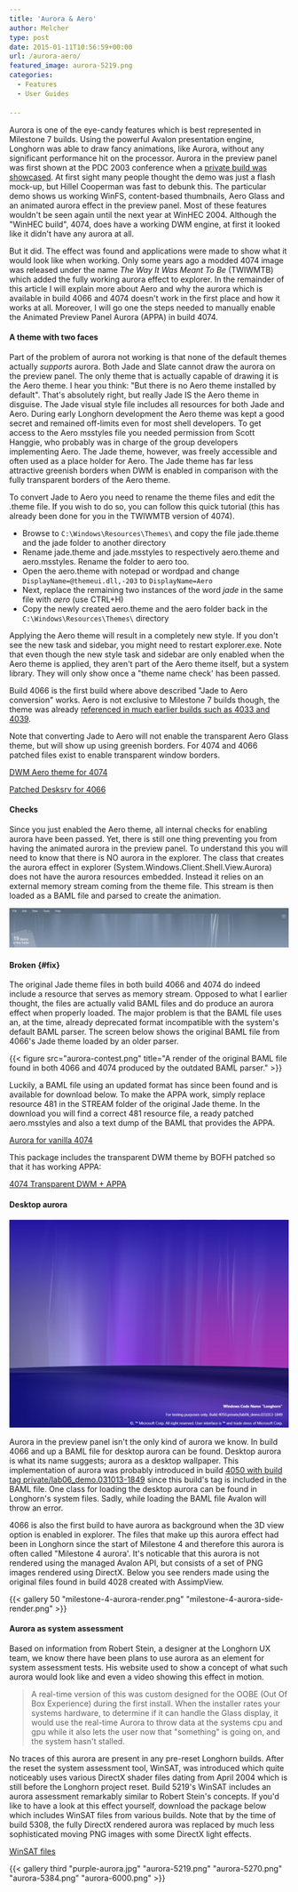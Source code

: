 ```yaml
---
title: 'Aurora & Aero'
author: Melcher
type: post
date: 2015-01-11T10:56:59+00:00
url: /aurora-aero/
featured_image: aurora-5219.png
categories:
  - Features
  - User Guides

---
```

Aurora is one of the eye-candy features which is best represented in Milestone 7 builds. Using the powerful Avalon presentation engine, Longhorn was able to draw fancy animations, like Aurora, without any significant performance hit on the processor. Aurora in the preview panel was first shown at the PDC 2003 conference when a [private build was showcased](/guide/4050-xx/). At first sight many people thought the demo was just a flash mock-up, but Hillel Cooperman was fast to debunk this. The particular demo shows us working WinFS, content-based thumbnails, Aero Glass and an animated aurora effect in the preview panel. Most of these features wouldn't be seen again until the next year at WinHEC 2004. Although the "WinHEC build", 4074, does have a working DWM engine, at first it looked like it didn't have any aurora at all.

But it did. The effect was found and applications were made to show what it would look like when working. Only some years ago a modded 4074 image was released under the name _The Way It Was Meant To Be_ (TWIWMTB) which added the fully working aurora effect to explorer. In the remainder of this article I will explain more about Aero and why the aurora which is available in build 4066 and 4074 doesn't work in the first place and how it works at all. Moreover, I will go one the steps needed to manually enable the Animated Preview Panel Aurora (APPA) in build 4074.

#### A theme with two faces

Part of the problem of aurora not working is that none of the default themes actually _supports_ aurora. Both Jade and Slate cannot draw the aurora on the preview panel. The only theme that is actually capable of drawing it is the Aero theme. I hear you think: "But there is no Aero theme installed by default". That's absolutely right, but really Jade IS the Aero theme in disguise. The Jade visual style file includes all resources for both Jade and Aero. During early Longhorn development the Aero theme was kept a good secret and remained off-limits even for most shell developers. To get access to the Aero msstyles file you needed permission from Scott Hanggie, who probably was in charge of the group developers implementing Aero. The Jade theme, however, was freely accessible and often used as a place holder for Aero. The Jade theme has far less attractive greenish borders when DWM is enabled in comparison with the fully transparent borders of the Aero theme.

To convert Jade to Aero you need to rename the theme files and edit the .theme file. If you wish to do so, you can follow this quick tutorial (this has already been done for you in the TWIWMTB version of 4074).

* Browse to `C:\Windows\Resources\Themes\` and copy the file jade.theme and the jade folder to another directory
* Rename jade.theme and jade.msstyles to respectively aero.theme and aero.msstyles. Rename the folder to aero too.
* Open the aero.theme with notepad or wordpad and change `DisplayName=@themeui.dll,-203` to `DisplayName=Aero`
* Next, replace the remaining two instances of the word _jade_ in the same file with _aero_ (use CTRL+H)
* Copy the newly created aero.theme and the aero folder back in the `C:\Windows\Resources\Themes\` directory

Applying the Aero theme will result in a completely new style. If you don't see the new task and sidebar, you might need to restart explorer.exe. Note that even though the new style task and sidebar are only enabled when the Aero theme is applied, they aren't part of the Aero theme itself, but a system library. They will only show once a "theme name check' has been passed.

Build 4066 is the first build where above described "Jade to Aero conversion" works. Aero is not exclusive to Milestone 7 builds though, the theme was already [referenced in much earlier builds such as 4033 and 4039](/4039-tips-tricks/).

Note that converting Jade to Aero will not enable the transparent Aero Glass theme, but will show up using greenish borders. For 4074 and 4066 patched files exist to enable transparent window borders.

[DWM Aero theme for 4074](/download/dwm-aero-theme-for-4074.rar)

[Patched Desksrv for 4066](/download/patched-desksrv-for-4066.zip)

#### Checks

Since you just enabled the Aero theme, all internal checks for enabling aurora have been passed. Yet, there is still one thing preventing you from having the animated aurora in the preview panel. To understand this you will need to know that there is NO aurora in the explorer. The class that creates the aurora effect in explorer (System.Windows.Client.Shell.View.Aurora) does not have the aurora resources embedded. Instead it relies on an external memory stream coming from the theme file. This stream is then loaded as a BAML file and parsed to create the animation.

![](animated-preview-panel-aurora.png)

#### Broken {#fix}

The original Jade theme files in both build 4066 and 4074 do indeed include a resource that serves as memory stream. Opposed to what I earlier thought, the files are actually valid BAML files and do produce an aurora effect when properly loaded. The major problem is that the BAML file uses an, at the time, already deprecated format incompatible with the system's default BAML parser. The screen below shows the original BAML file from 4066's Jade theme loaded by an older parser.

{{< figure src="aurora-contest.png" title="A render of the original BAML file found in both 4066 and 4074 produced by the outdated BAML parser." >}}

Luckily, a BAML file using an updated format has since been found and is available for download below. To make the APPA work, simply replace resource 481 in the STREAM folder of the original Jade theme. In the download you will find a correct 481 resource file, a ready patched aero.msstyles and also a text dump of the BAML that provides the APPA.

[Aurora for vanilla 4074](/download/aurora-vanilla-4074.zip)

This package includes the transparent DWM theme by BOFH patched so that it has working APPA:

[4074 Transparent DWM + APPA](/download/4074-transparent-dwm-appa.zip)

#### Desktop aurora

![](desktop-aurora.png)

Aurora in the preview panel isn't the only kind of aurora we know. In build 4066 and up a BAML file for desktop aurora can be found. Desktop aurora is what its name suggests; aurora as a desktop wallpaper. This implementation of aurora was probably introduced in build [4050 with build tag private/lab06_demo.031013-1849](/guide/4050-13/) since this build's tag is included in the BAML file. One class for loading the desktop aurora can be found in Longhorn's system files. Sadly, while loading the BAML file Avalon will throw an error.

4066 is also the first build to have aurora as background when the 3D view option is enabled in explorer. The files that make up this aurora effect had been in Longhorn since the start of Milestone 4 and therefore this aurora is often called "Milestone 4 aurora'. It's noticable that this aurora is not rendered using the managed Avalon API, but consists of a set of PNG images rendered using DirectX. Below you see renders made using the original files found in build 4028 created with AssimpView.

{{< gallery 50 "milestone-4-aurora-render.png" "milestone-4-aurora-side-render.png" >}}

####  Aurora as system assessment

Based on information from Robert Stein, a designer at the Longhorn UX team, we know there have been plans to use aurora as an element for system assessment tests. His website used to show a concept of what such aurora would look like and even a video showing this effect in motion.

> A real-time version of this was custom designed for the OOBE (Out Of Box Experience) during the first install. When the installer rates your systems hardware, to determine if it can handle the Glass display, it would use the real-time Aurora to throw data at the systems cpu and gpu while it also lets the user now that "something" is going on, and the system hasn't stalled.

No traces of this aurora are present in any pre-reset Longhorn builds. After the reset the system assessment tool, WinSAT, was introduced which quite noticeably uses various DirectX shader files dating from April 2004 which is still before the Longhorn project reset. Build 5219's WinSAT includes an aurora assessment remarkably similar to Robert Stein's concepts. If you'd like to have a look at this effect yourself, download the package below which includes WinSAT files from various builds. Note that by the time of build 5308, the fully DirectX rendered aurora was replaced by much less sophisticated moving PNG images with some DirectX light effects.

[WinSAT files](/download/winsat-files.zip)

{{< gallery third "purple-aurora.jpg" "aurora-5219.png" "aurora-5270.png" "aurora-5384.png" "aurora-6000.png" >}}